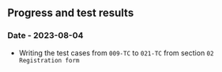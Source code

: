 ## Progress and test results

### Date - 2023-08-04

- Writing the test cases from `009-TC` to `021-TC` from section `02 Registration form`